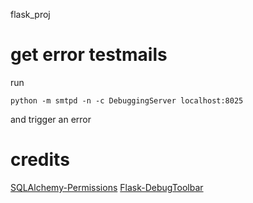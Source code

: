 flask_proj

# get error testmails
run
```
python -m smtpd -n -c DebuggingServer localhost:8025
```
and trigger an error

# credits
[SQLAlchemy-Permissions](https://github.com/LouisTrezzini/sqlalchemy-permissions)
[Flask-DebugToolbar](https://flask-debugtoolbar.readthedocs.io/en/latest/)

